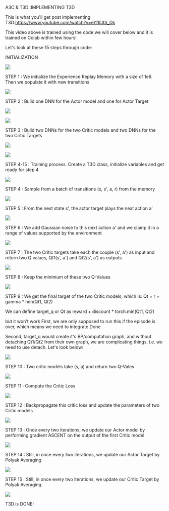 A3C & T3D :IMPLEMENTING T3D 

This is what you'll get post implementing T3D:https://www.youtube.com/watch?v=eYfIfJtS_Dk

This video above is trained using the code we will cover below and it is trained on Colab within few hours!

Let's look at these 15 steps through code:

 INITIALIZATION  

![](https://github.com/nandwanatarun/EVA-DeepLearning/blob/Phase2_Session-9/Images/img1-2.png)

STEP 1 :
We initialize the Experience Replay Memory with a size of 1e6.
Then we populate it with new transitions

![](https://github.com/nandwanatarun/EVA-DeepLearning/blob/Phase2_Session-9/Images/img2-1.png)

STEP 2 :
Build one DNN for the Actor model and one for Actor Target

![](https://github.com/nandwanatarun/EVA-DeepLearning/blob/Phase2_Session-9/Images/img29.png)


![](https://github.com/nandwanatarun/EVA-DeepLearning/blob/Phase2_Session-9/Images/img3-1.png)

STEP 3 :
Build two DNNs for the two Critic models and two DNNs for the two Critic Targets

![](https://github.com/nandwanatarun/EVA-DeepLearning/blob/Phase2_Session-9/Images/img29.png)

![](https://github.com/nandwanatarun/EVA-DeepLearning/blob/Phase2_Session-9/Images/img4-1.png)

STEP 4-15 :
Training process. Create a T3D class, initialize variables and get ready for step 4

![](https://github.com/nandwanatarun/EVA-DeepLearning/blob/Phase2_Session-9/Images/img5-1.png)

STEP 4 :
Sample from a batch of transitions (s, s', a, r) from the memory

![](https://github.com/nandwanatarun/EVA-DeepLearning/blob/Phase2_Session-9/Images/img6-1.png)

STEP 5 :
From the next state s', the actor target plays the next action a'

![](https://github.com/nandwanatarun/EVA-DeepLearning/blob/Phase2_Session-9/Images/img7-1.png)

STEP 6 :
We add Gaussian noise to this next action a' and we clamp it in a range
of values supported by the environment

![](https://github.com/nandwanatarun/EVA-DeepLearning/blob/Phase2_Session-9/Images/img8-1.png)

STEP 7 :
The two Critic targets take each the couple (s', a') as input and return two Q values,
Qt1(s', a') and Qt2(s', a') as outputs

![](https://github.com/nandwanatarun/EVA-DeepLearning/blob/Phase2_Session-9/Images/img9-1.png)

STEP 8 :
Keep the minimum of these two Q-Values

![](https://github.com/nandwanatarun/EVA-DeepLearning/blob/Phase2_Session-9/Images/img10-1.png)

STEP 9 :
We get the final target of the two Critic models, which is:
Qt = r + gamma * min(Qt1, Qt2)

We can define 
target_q or Qt as reward + discount  * torch.min(Qt1, Qt2)

but it won't work
First, we are only supposed to run this if the episode is over, which means we need to integrate Done

Second, target_q would create it's BP/computation graph, and without detaching Qt1/Qt2 from their own graph, we are complicating things, 
i.e. we need to use detach. Let's look below:

![](https://github.com/nandwanatarun/EVA-DeepLearning/blob/Phase2_Session-9/Images/img11-1.png)

STEP 10 :
Two critic models take (s, a) and return two Q-Vales

![](https://github.com/nandwanatarun/EVA-DeepLearning/blob/Phase2_Session-9/Images/img12-1.png)

STEP 11 :
Compute the Critic Loss

![](https://github.com/nandwanatarun/EVA-DeepLearning/blob/Phase2_Session-9/Images/img13-1.png)

STEP 12 :
Backpropagate this critic loss and update the parameters of two
Critic models

![](https://github.com/nandwanatarun/EVA-DeepLearning/blob/Phase2_Session-9/Images/img14-1.png)

STEP 13 :
Once every two iterations, we update our Actor model by performing
gradient ASCENT on the output of the first Critic model

![](https://github.com/nandwanatarun/EVA-DeepLearning/blob/Phase2_Session-9/Images/img15-1.png)

STEP 14 :
Still, in once every two iterations, we update our Actor Target
by Polyak Averaging

![](https://github.com/nandwanatarun/EVA-DeepLearning/blob/Phase2_Session-9/Images/img16.png)

STEP 15 :
Still, in once every two iterations, we update our Critic Target
by Polyak Averaging

![](https://github.com/nandwanatarun/EVA-DeepLearning/blob/Phase2_Session-9/Images/img17-1.png)

T3D is DONE! 
